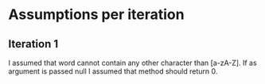 # Assumptions per iteration

## Iteration 1
I assumed that word cannot contain any other character than [a-zA-Z]. 
If as argument is passed null I assumed that method should return 0.
